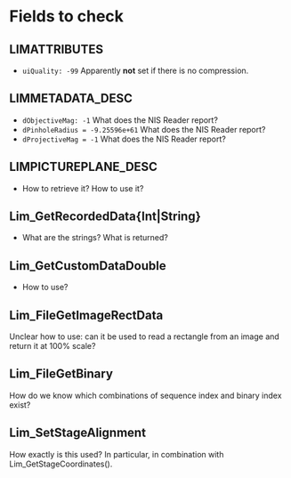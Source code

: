 # Fields to check

## LIMATTRIBUTES

* `uiQuality: -99` Apparently **not** set if there is no compression.
  
## LIMMETADATA_DESC

* `dObjectiveMag: -1` What does the NIS Reader report?
* `dPinholeRadius = -9.25596e+61` What does the NIS Reader report?
* `dProjectiveMag = -1`  What does the NIS Reader report?

## LIMPICTUREPLANE_DESC

* How to retrieve it? How to use it?

## Lim_GetRecordedData{Int|String}

* What are the strings? What is returned?

## Lim_GetCustomDataDouble

* How to use?

## Lim_FileGetImageRectData

Unclear how to use: can it be used to read a rectangle from an image and return 
it at 100% scale? 

## Lim_FileGetBinary

How do we know which combinations of sequence index and binary index exist?

## Lim_SetStageAlignment

How exactly is this used? In particular, in combination with Lim_GetStageCoordinates().
